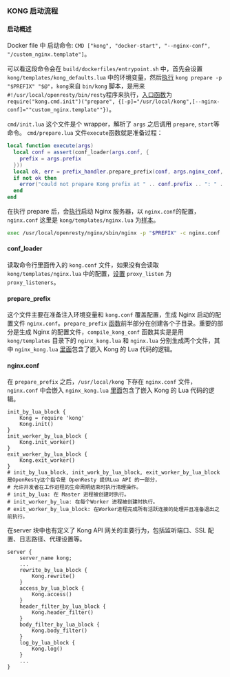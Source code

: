 ### KONG 启动流程

#### 启动概述

Docker file 中 启动命令: `CMD ["kong", "docker-start", "--nginx-conf", "/custom_nginx.template"]`。

可以看这段命令会在 `build/dockerfiles/entrypoint.sh` 中，首先会设置 `kong/templates/kong_defaults.lua` 中的环境变量，然后[执行](https://github.com/ffffffff0/read-kong/blob/master/build/dockerfiles/entrypoint.sh#L49) `kong prepare -p "$PREFIX" "$@"`，`kong`来自 `bin/kong` 脚本，是用来`#!/usr/local/openresty/bin/resty`程序来执行，[入口函数](https://github.com/ffffffff0/read-kong/blob/master/bin/kong#L170)为 `require("kong.cmd.init")("prepare", {[-p]="/usr/local/kong",[--nginx-conf]=""custom_nginx.template""})`。

 `cmd/init.lua` 这个文件是个 wrapper，解析了 `args` 之后调用 `prepare`, `start`等命令。 `cmd/prepare.lua` 文件`execute`函数就是准备过程：

```lua
local function execute(args)
  local conf = assert(conf_loader(args.conf, {
    prefix = args.prefix
  }))
  local ok, err = prefix_handler.prepare_prefix(conf, args.nginx_conf, nil, true)
  if not ok then
    error("could not prepare Kong prefix at " .. conf.prefix .. ": " .. err)
  end
end
```

在执行 prepare 后，会[执行](https://github.com/ffffffff0/read-kong/blob/master/build/dockerfiles/entrypoint.sh#L73)启动 Nginx 服务器，以 `nginx.conf`的配置，`nginx.conf` 这里是 `kong/templates/nginx.lua` 为[样本](https://github.com/ffffffff0/read-kong/blob/master/kong/templates/nginx_kong.conf)。

```bash
exec /usr/local/openresty/nginx/sbin/nginx -p "$PREFIX" -c nginx.conf
```

#### conf_loader

读取命令行里面传入的 `kong.conf` 文件，如果没有会读取 `kong/templates/nginx.lua` 中的配置，[设置](https://github.com/ffffffff0/read-kong/blob/master/kong/conf_loader/init.lua#L2094) `proxy_listen` 为 `proxy_listeners`。

#### prepare_prefix

这个文件主要在准备注入环境变量和 `kong.conf` 覆盖配置，生成 Nginx 启动的配置文件 `nginx.conf`。`prepare_prefix` [函数](https://github.com/ffffffff0/read-kong/blob/master/kong/cmd/utils/prefix_handler.lua#L444)前半部分在创建各个子目录。重要的部分是生成 Nginx 的配置文件，`compile_kong_conf` 函数其实是是用 `kong/templates` 目录下的 `nginx_kong.lua` 和 `nginx.lua` 分别生成两个文件，其中 `nginx_kong.lua` [里面](https://github.com/ffffffff0/read-kong/blob/master/kong/templates/nginx_kong.conf)包含了嵌入 Kong 的 Lua 代码的逻辑。

#### nginx.conf

在 `prepare_prefix` 之后，`/usr/local/kong` 下存在 `nginx.conf` 文件，`nginx.conf` 中会嵌入 `nginx_kong.lua` [里面](https://github.com/ffffffff0/read-kong/blob/master/kong/templates/nginx_kong.conf)包含了嵌入 Kong 的 Lua 代码的逻辑。

```nginx
init_by_lua_block {
    Kong = require 'kong'
    Kong.init()
}
init_worker_by_lua_block {
    Kong.init_worker()
}
exit_worker_by_lua_block {
    Kong.exit_worker()
}
# init_by_lua_block, init_work_by_lua_block, exit_worker_by_lua_block 是OpenResty这个指令是 OpenResty 提供Lua API 的一部分，
# 允许开发者在工作进程的生命周期结束时执行清理操作。
# init_by_lua: 在 Master 进程被创建时执行。
# init_worker_by_lua: 在每个Worker 进程被创建时执行。
# exit_worker_by_lua_block: 在Worker进程完成所有活跃连接的处理并且准备退出之前执行。
```

在server 块中也有定义了 Kong API 网关的主要行为，包括监听端口、SSL 配置、日志路径、代理设置等。

```nginx
server {
    server_name kong;
    ...
    rewrite_by_lua_block {
        Kong.rewrite()
    }
    access_by_lua_block {
        Kong.access()
    }
    header_filter_by_lua_block {
        Kong.header_filter()
    }
    body_filter_by_lua_block {
        Kong.body_filter()
    }
    log_by_lua_block {
        Kong.log()
    }
    ...
}
```

